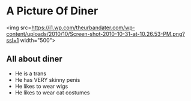 <!DOCTYPE html>

<html>

<h1>A Picture Of Diner</h1>

<img src=https://i1.wp.com/theurbandater.com/wp-content/uploads/2010/10/Screen-shot-2010-10-31-at-10.26.53-PM.png?ssl=1 width="500">

<h2>All about diner</h2>

<ul>
<li>He is a trans</li>
<li>He has VERY skinny penis</li>
<li>He likes to wear wigs</li>
<li>He likes to wear cat costumes</li>
</ul>











</html>


